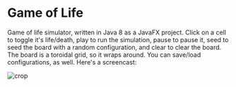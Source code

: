 Game of Life
===

Game of life simulator, written in Java 8 as a JavaFX project. Click on a cell to toggle it's life/death, play to run the simulation, pause to pause it, seed to seed the board with a random configuration, and clear to clear the board. The board is a toroidal grid, so it wraps around. You can save/load configurations, as well. Here's a screencast:

![crop](https://cloud.githubusercontent.com/assets/1315728/5577002/8dad41a0-9021-11e4-8155-3398b9e9f0e5.gif)
